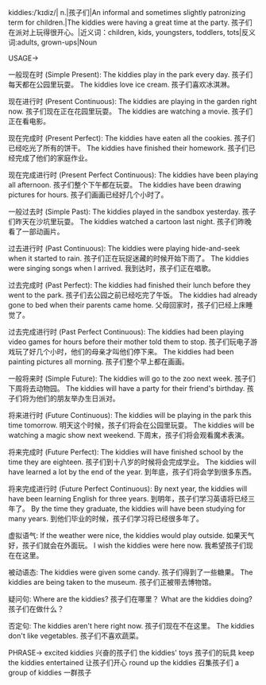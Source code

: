 kiddies:/ˈkɪdiz/| n.|孩子们|An informal and sometimes slightly patronizing term for children.|The kiddies were having a great time at the party. 孩子们在派对上玩得很开心。|近义词：children, kids, youngsters, toddlers, tots|反义词:adults, grown-ups|Noun


USAGE->

一般现在时 (Simple Present):
The kiddies play in the park every day.  孩子们每天都在公园里玩耍。
The kiddies love ice cream. 孩子们喜欢冰淇淋。


现在进行时 (Present Continuous):
The kiddies are playing in the garden right now.  孩子们现在正在花园里玩耍。
The kiddies are watching a movie. 孩子们正在看电影。


现在完成时 (Present Perfect):
The kiddies have eaten all the cookies. 孩子们已经吃光了所有的饼干。
The kiddies have finished their homework. 孩子们已经完成了他们的家庭作业。


现在完成进行时 (Present Perfect Continuous):
The kiddies have been playing all afternoon. 孩子们整个下午都在玩耍。
The kiddies have been drawing pictures for hours. 孩子们画画已经好几个小时了。


一般过去时 (Simple Past):
The kiddies played in the sandbox yesterday. 孩子们昨天在沙坑里玩耍。
The kiddies watched a cartoon last night. 孩子们昨晚看了一部动画片。


过去进行时 (Past Continuous):
The kiddies were playing hide-and-seek when it started to rain. 孩子们正在玩捉迷藏的时候开始下雨了。
The kiddies were singing songs when I arrived. 我到达时，孩子们正在唱歌。


过去完成时 (Past Perfect):
The kiddies had finished their lunch before they went to the park. 孩子们去公园之前已经吃完了午饭。
The kiddies had already gone to bed when their parents came home. 父母回家时，孩子们已经上床睡觉了。


过去完成进行时 (Past Perfect Continuous):
The kiddies had been playing video games for hours before their mother told them to stop. 孩子们玩电子游戏玩了好几个小时，他们的母亲才叫他们停下来。
The kiddies had been painting pictures all morning. 孩子们整个早上都在画画。


一般将来时 (Simple Future):
The kiddies will go to the zoo next week. 孩子们下周将去动物园。
The kiddies will have a party for their friend's birthday. 孩子们将为他们的朋友举办生日派对。


将来进行时 (Future Continuous):
The kiddies will be playing in the park this time tomorrow. 明天这个时候，孩子们将会在公园里玩耍。
The kiddies will be watching a magic show next weekend. 下周末，孩子们将会观看魔术表演。


将来完成时 (Future Perfect):
The kiddies will have finished school by the time they are eighteen. 孩子们到十八岁的时候将会完成学业。
The kiddies will have learned a lot by the end of the year. 到年底，孩子们将会学到很多东西。


将来完成进行时 (Future Perfect Continuous):
By next year, the kiddies will have been learning English for three years. 到明年，孩子们学习英语将已经三年了。
By the time they graduate, the kiddies will have been studying for many years. 到他们毕业的时候，孩子们学习将已经很多年了。


虚拟语气:
If the weather were nice, the kiddies would play outside. 如果天气好，孩子们就会在外面玩。
I wish the kiddies were here now. 我希望孩子们现在在这里。


被动语态:
The kiddies were given some candy. 孩子们得到了一些糖果。
The kiddies are being taken to the museum. 孩子们正被带去博物馆。


疑问句:
Where are the kiddies? 孩子们在哪里？
What are the kiddies doing? 孩子们在做什么？


否定句:
The kiddies aren't here right now. 孩子们现在不在这里。
The kiddies don't like vegetables. 孩子们不喜欢蔬菜。



PHRASE->
excited kiddies  兴奋的孩子们
the kiddies' toys 孩子们的玩具
keep the kiddies entertained  让孩子们开心
round up the kiddies  召集孩子们
a group of kiddies 一群孩子
